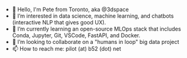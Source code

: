 - 👋 Hello, I'm Pete from Toronto, aka @3dspace
- 👀 I’m interested in data science, machine learning, and chatbots (interactive NLP that gives good UX).
- 🌱 I’m currently learning an open-source MLOps stack that includes Conda, Jupyter, Git, VSCode, FastAPI, and Docker.
- 💞️ I’m looking to collaborate on a "humans in loop" big data project 
- 📫 How to reach me: pilot (at) b52 (dot) net
<!---
3dspace/3dspace is a ✨ special ✨ repository because its `README.md` (this file) appears on your GitHub profile.
You can click the Preview link to take a look at your changes.
--->
